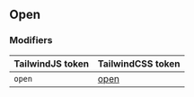 ## Open


### Modifiers

| TailwindJS token | TailwindCSS token |
| ----- | ----- |
| `open` | [open](https://tailwindcss.com/docs/hover-focus-and-other-states#open-closed-state) |
